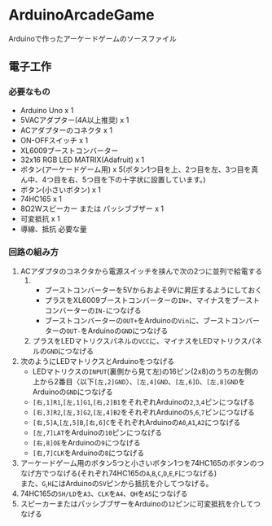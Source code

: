 # ArduinoArcadeGame
Arduinoで作ったアーケードゲームのソースファイル  

## 電子工作

### 必要なもの
- Arduino Uno x 1
- 5VACアダプター(4A以上推奨) x 1
- ACアダプターのコネクタ x 1
- ON-OFFスイッチ x 1
- XL6009ブーストコンバーター
- 32x16 RGB LED MATRIX(Adafruit) x 1
- ボタン(アーケードゲーム用) x 5(ボタン1つ目を上、2つ目を左、3つ目を真ん中、4つ目を右、5つ目を下の十字状に設置しています。)
- ボタン(小さいボタン) x 1
- 74HC165 x 1
- 8Ω2Wスピーカー または パッシブブザー x 1
- 可変抵抗 x 1
- 導線、抵抗 必要な量

### 回路の組み方
1. ACアダプタのコネクタから電源スイッチを挟んで次の2つに並列で給電する  
    1. - ブーストコンバーターを5Vからおよそ9Vに昇圧するようにしておく
        - プラスをXL6009ブーストコンバーターの`IN+`、マイナスをブーストコンバーターの`IN-`につなげる
        - ブーストコンバーターの`OUT+`をArduinoの`Vin`に、ブーストコンバーターの`OUT-`をArduinoの`GND`につなげる
    2. プラスをLEDマトリクスパネルの`VCC`に、マイナスをLEDマトリクスパネルの`GND`につなげる
2. 次のようにLEDマトリクスとArduinoをつなげる
    - LEDマトリクスの`INPUT`(裏側から見て左)の16ピン(2x8)のうちの左側の上から2番目〈以下`[左,2]GND`〉、`[左,4]GND`、`[左,6]D`、`[左,8]GND`をArduinoの`GND`につなげる
    - `[右,1]R1`,`[左,1]G1`,`[右,2]B1`をそれぞれArduinoの`2`,`3`,`4`ピンにつなげる
    - `[右,3]R2`,`[左,3]G2`,`[左,4]B2`をそれぞれArduinoの`5`,`6`,`7`ピンにつなげる
    - `[右,5]A`,`[左,5]B`,`[右,6]C`をそれぞれArduinoの`A0`,`A1`,`A2`につなげる
    - `[左,7]LAT`をArduinoの`10`ピンにつなげる
    - `[右,8]OE`をArduinoの`9`につなげる
    - `[右,7]CLK`をArduinoの`8`につなげる
3. アーケードゲーム用のボタン5つと小さいボタン1つを74HC165のボタンのつなげ方でつなげる(それぞれ74HC165の`A`,`B`,`C`,`D`,`E`,`F`につなげる)  
また、`G`,`H`にはArduinoの`5V`ピンから抵抗を介してつなげる。
4. 74HC165の`SH/LD`を`A3`、`CLK`を`A4`、`QH`を`A5`につなげる
5. スピーカーまたはパッシブブザーをArduinoの`12`ピンに可変抵抗を介してつなげる
